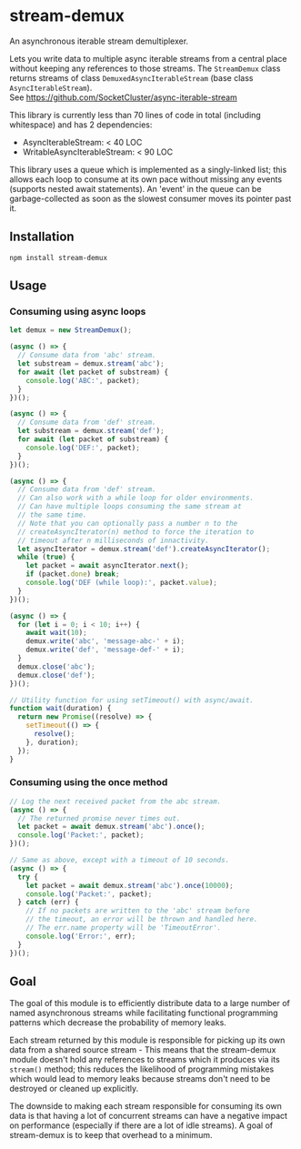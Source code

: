 # stream-demux
An asynchronous iterable stream demultiplexer.

Lets you write data to multiple async iterable streams from a central place without keeping any references to those streams.
The `StreamDemux` class returns streams of class `DemuxedAsyncIterableStream` (base class `AsyncIterableStream`).  
See https://github.com/SocketCluster/async-iterable-stream

This library is currently less than 70 lines of code in total (including whitespace) and has 2 dependencies:

- AsyncIterableStream: < 40 LOC
- WritableAsyncIterableStream: < 90 LOC

This library uses a queue which is implemented as a singly-linked list; this allows each loop to consume at its own pace without missing any events (supports nested await statements). An 'event' in the queue can be garbage-collected as soon as the slowest consumer moves its pointer past it.

## Installation

```
npm install stream-demux
```

## Usage

### Consuming using async loops

```js
let demux = new StreamDemux();

(async () => {
  // Consume data from 'abc' stream.
  let substream = demux.stream('abc');
  for await (let packet of substream) {
    console.log('ABC:', packet);
  }
})();

(async () => {
  // Consume data from 'def' stream.
  let substream = demux.stream('def');
  for await (let packet of substream) {
    console.log('DEF:', packet);
  }
})();

(async () => {
  // Consume data from 'def' stream.
  // Can also work with a while loop for older environments.
  // Can have multiple loops consuming the same stream at
  // the same time.
  // Note that you can optionally pass a number n to the
  // createAsyncIterator(n) method to force the iteration to
  // timeout after n milliseconds of innactivity.
  let asyncIterator = demux.stream('def').createAsyncIterator();
  while (true) {
    let packet = await asyncIterator.next();
    if (packet.done) break;
    console.log('DEF (while loop):', packet.value);
  }
})();

(async () => {
  for (let i = 0; i < 10; i++) {
    await wait(10);
    demux.write('abc', 'message-abc-' + i);
    demux.write('def', 'message-def-' + i);
  }
  demux.close('abc');
  demux.close('def');
})();

// Utility function for using setTimeout() with async/await.
function wait(duration) {
  return new Promise((resolve) => {
    setTimeout(() => {
      resolve();
    }, duration);
  });
}
```

### Consuming using the once method

```js
// Log the next received packet from the abc stream.
(async () => {
  // The returned promise never times out.
  let packet = await demux.stream('abc').once();
  console.log('Packet:', packet);
})();

// Same as above, except with a timeout of 10 seconds.
(async () => {
  try {
    let packet = await demux.stream('abc').once(10000);
    console.log('Packet:', packet);
  } catch (err) {
    // If no packets are written to the 'abc' stream before
    // the timeout, an error will be thrown and handled here.
    // The err.name property will be 'TimeoutError'.
    console.log('Error:', err);
  }
})();
```

## Goal

The goal of this module is to efficiently distribute data to a large number of named asynchronous streams while facilitating functional programming patterns which decrease the probability of memory leaks.

Each stream returned by this module is responsible for picking up its own data from a shared source stream - This means that the stream-demux module doesn't hold any references to streams which it produces via its `stream()` method; this reduces the likelihood of programming mistakes which would lead to memory leaks because streams don't need to be destroyed or cleaned up explicitly.

The downside to making each stream responsible for consuming its own data is that having a lot of concurrent streams can have a negative impact on performance (especially if there are a lot of idle streams). A goal of stream-demux is to keep that overhead to a minimum.
